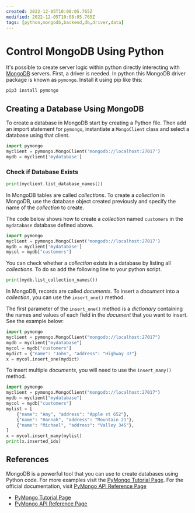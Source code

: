 ```yaml
---
created: 2022-12-05T10:08:05.765Z
modified: 2022-12-05T10:08:05.765Z
tags: [python,mongodb,backend,db,driver,data]
---
```

# Control MongoDB Using Python

It's possible to create server logic within python directly interecting with [MongoDB](document-databases.md) servers. First, a driver is needed. In python this MongoDB driver package is known as `pymongo`. Install it using pip like this:

```sh
pip3 install pymongo
```

## Creating a Database Using MongoDB

To create a database in MongoDB start by creating a Python file. Then add an import statement for `pymongo`, instantiate a `MongoClient` class and select a database using that client.

```python
import pymongo
myclient = pymongo.MongoClient('mongodb://localhost:27017')
mydb = myclient['mydatabase']
```

### Check if Database Exists

```python
print(myclient.list_database_names())
```

In MongoDB tables are called *collections*. To create a *collection* in MongoDB, use the database object created previously and specify the name of the *collection* to create.

The code below shows how to create a *collection* named `customers` in the `mydatabase` database defined above.

```python
import pymongo
myclient = pymongo.MongoClient('mongodb://localhost:27017')
mydb = myclient['mydatabase']
mycol = mydb["customers"]
```

You can check whether a *collection* exists in a database by listing all *collections*. To do so add the following line to your python script.

```python
print(mydb.list_collection_names())
```

In MongoDB, records are called *documents*. To insert a *document* into a *collection*, you can use the `insert_one()` method.

The first parameter of the `insert_one()` method is a *dictionary* containing the names and values of each field in the *document* that you want to insert. See the example below:

```python
import pymongo
myclient = pymongo.MongoClient("mongodb://localhost:27017")
mydb = myclient["mydatabase"]
mycol = mydb["customers"]
mydict = {"name": "John", "address": "Highway 37"}
x = mycol.insert_one(mydict)
```

To insert multiple *documents*, you will need to use the `insert_many()` method.

```python
import pymongo
myclient = pymongo.MongoClient("mongodb://localhost:27017")
mydb = myclient["mydatabase"]
mycol = mydb["customers"]
mylist = [
    {"name": "Amy", "address": "Apple st 652"},
    {"name": "Hannah", "address": "Mountain 21"},
    {"name": "Michael", "address": "Valley 345"},
]
x = mycol.insert_many(mylist)
print(x.inserted_ids)
```

## References

MongoDB is a powerful tool that you can use to create databases using Python code. For more examples visit the  [PyMongo Tutorial Page][pymongo-tutorial]. For the official documentation, visit [PyMongo API Reference Page][pymongo-api-ref]

* [PyMongo Tutorial Page][pymongo-tutorial]
* [PyMongo API Reference Page][pymongo-api-ref]

<!-- Hidden References -->
[pymongo-tutorial]: https://pymongo.readthedocs.io/en/stable/tutorial.html "PyMongo Tutorial"
[pymongo-api-ref]: https://pymongo.readthedocs.io/en/stable/api/index.html "PyMongo API Reference Page"
